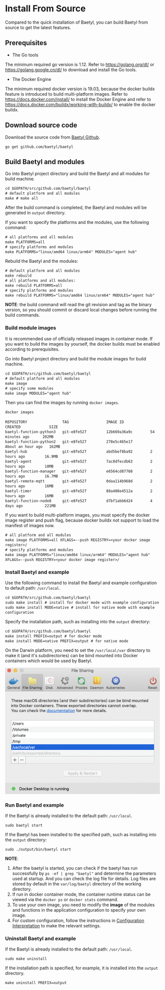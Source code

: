 # Install From Source

Compared to the quick installation of Baetyl, you can build Baetyl from source to get the latest features.

## Prerequisites

- The Go tools

The minimum required go version is 1.12. Refer to https://golang.org/dl/ or https://golang.google.cn/dl/ to download and install the Go tools.

- The Docker Engine

The minimum required docker version is 19.03, because the docker buildx feature is introduced to build multi-platform images. Refer to https://docs.docker.com/install/ to install the Docker Engine and refer to https://docs.docker.com/buildx/working-with-buildx/ to enable the docker buildx.

## Download source code

Download the source code from [Baetyl Github](https://github.com/baetyl/baetyl).

```shell
go get github.com/baetyl/baetyl
```

## Build Baetyl and modules

Go into Baetyl project directory and build the Baetyl and all modules for build machine.

```shell
cd $GOPATH/src/github.com/baetyl/baetyl
# default platform and all modules
make # make all
```

After the build command is completed, the Baetyl and modules will be generated in `output` directory.

If you want to specify the platforms and the modules, use the following command:

```shell
# all platforms and all modules
make PLATFORMS=all
# specify platforms and modules
make PLATFORMS="linux/amd64 linux/arm64" MODULES="agent hub"
```

Rebuild the Baetyl and the modules:

```shell
# default platform and all modules
make rebuild
# all platforms and all modules:
make rebuild PLATFORMS=all
# specify platforms and modules
make rebuild PLATFORMS="linux/amd64 linux/arm64" MODULES="agent hub"
```

**NOTE**: the build command will read the git revision and tag as the binary version, so you should commit or discard local changes before running the build commands.

### Build module images

It is recommended use of officially released images in container mode. If you want to build the images by yourself, the docker buildx must be enabled according to prerequisites.

Go into Baetyl project directory and build the module images for build machine.

```shell
cd $GOPATH/src/github.com/baetyl/baetyl
# default platform and all modules
make image
# specify some modules
make image MODULES="agent hub"
```
Then you can find the images by running `docker images`.

```shell
docker images

REPOSITORY                TAG                 IMAGE ID            CREATED             SIZE
baetyl-function-python3   git-e8fe527         12b669a36a9c        54 minutes ago      202MB
baetyl-function-python2   git-e8fe527         278e5c465e17        About an hour ago   162MB
baetyl-hub                git-e8fe527         abd5bef8ba92        2 hours ago         16.9MB
baetyl-agent              git-e8fe527         7ac8dfecdb63        2 hours ago         18MB
baetyl-function-manager   git-e8fe527         e6564cd87768        2 hours ago         16.7MB
baetyl-remote-mqtt        git-e8fe527         0daa114b968d        2 hours ago         16MB
baetyl-timer              git-e8fe527         88a408e4512a        2 hours ago         16MB
baetyl-function-node8     git-e8fe527         d7bf1abb6d24        4 days ago          221MB
```

If you want to build multi-platform images, you must specify the docker image register and push flag, because docker buildx not support to load the manifest of images now.

```shell
# all platform and all modules
make image PLATFORMS=all XFLAGS=--push REGISTRY=<your docker image register>/
# specify platforms and modules
make image PLATFORMS="linux/amd64 linux/arm64" MODULES="agent hub" XFLAGS=--push REGISTRY=<your docker image register>/ 
```

### Install Baetyl and example

Use the following command to install the Baetyl and example configuration to default path: `/usr/local`.

```shell
cd $GOPATH/src/github.com/baetyl/baetyl
sudo make install # install for docker mode with example configuration
sudo make install MODE=native # install for native mode with example configuration
```

Specify the installation path, such as installing into the `output` directory:

```shell
cd $GOPATH/src/github.com/baetyl/baetyl
make install PREFIX=output # for docker mode 
make install MODE=native PREFIX=output # for native mode
```

On the Darwin platform, you need to set the `/usr/local/var` directory to make it (and it's subdirectories) can be bind mounted into Docker containers which would be used by Baetyl.

![Mount path on Mac](../images/install/docker-path-mount-on-mac.png) 

### Run Baetyl and example

If the Baetyl is already installed to the default path: `/usr/local`.

```shell
sudo baetyl start
```

If the Baetyl has been installed to the specified path, such as installing into the `output` directory:

```shell
sudo ./output/bin/baetyl start
```

**NOTE**:

1. After the baetyl is started, you can check if the baetyl has run successfully by `ps -ef | grep "baetyl"` and determine the parameters used at startup. And you can check the log file for details. Log files are stored by default in the `var/log/baetyl` directory of the working directory.
2. If run in docker container mode, the container runtime status can be viewed via the `docker ps` or `docker stats` command.
3. To use your own image, you need to modify the **image** of the modules and functions in the application configuration to specify your own image.
4. For custom configuration, follow the instructions in [Configuration Interpretation](../guides/Config-interpretation.md) to make the relevant settings.

### Uninstall Baetyl and example

If the Baetyl is already installed to the default path: `/usr/local`.

```shell
sudo make uninstall
```

If the installation path is specified, for example, it is installed into the `output` directory.

```shell
make uninstall PREFIX=output
```
